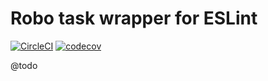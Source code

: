 
# Robo task wrapper for ESLint

[![CircleCI](https://circleci.com/gh/Sweetchuck/robo-eslint/tree/1.x.svg?style=svg)](https://circleci.com/gh/Sweetchuck/robo-eslint/?branch=1.x)
[![codecov](https://codecov.io/gh/Sweetchuck/robo-eslint/branch/1.x/graph/badge.svg?token=HSF16OGPyr)](https://app.codecov.io/gh/Sweetchuck/robo-eslint/branch/1.x)

@todo
